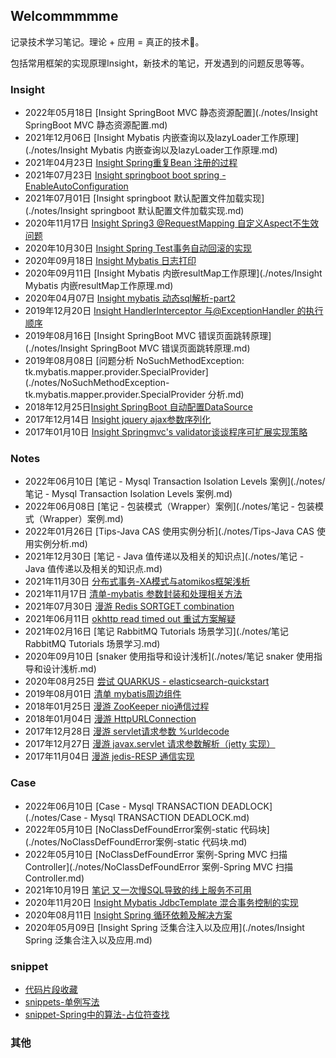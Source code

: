 ## Welcommmmme

记录技术学习笔记。理论 + 应用 = 真正的技术🎯。

包括常用框架的实现原理Insight，新技术的笔记，开发遇到的问题反思等等。

### Insight

- 2022年05月18日 [Insight SpringBoot MVC 静态资源配置](./notes/Insight SpringBoot MVC 静态资源配置.md)
- 2021年12月06日 [Insight Mybatis 内嵌查询以及lazyLoader工作原理](./notes/Insight Mybatis 内嵌查询以及lazyLoader工作原理.md)
- 2021年04月23日 [Insight Spring重复Bean 注册的过程](https://blog.csdn.net/tt50335971/article/details/116066188)
- 2021年07月23日 [Insight springboot boot spring - EnableAutoConfiguration](https://blog.csdn.net/tt50335971/article/details/119040834)
- 2021年07月01日 [Insight springboot 默认配置文件加载实现](./notes/Insight springboot 默认配置文件加载实现.md)
- 2020年11月17日 [Insight Spring3 @RequestMapping 自定义Aspect不生效问题](https://blog.csdn.net/tt50335971/article/details/109739630)
- 2020年10月30日 [Insight Spring Test事务自动回滚的实现](https://blog.csdn.net/tt50335971/article/details/109384564)
- 2020年09月18日 [Insight Mybatis 日志打印](https://blog.csdn.net/tt50335971/article/details/108670592)
- 2020年09月11日 [Insight Mybatis 内嵌resultMap工作原理](./notes/Insight Mybatis 内嵌resultMap工作原理.md)
- 2020年04月07日 [Insight mybatis 动态sql解析-part2](https://blog.csdn.net/tt50335971/article/details/105373886)
- 2019年12月20日 [Insight HandlerInterceptor 与@ExceptionHandler 的执行顺序](https://blog.csdn.net/tt50335971/article/details/103483315)
- 2019年08月16日 [Insight SpringBoot MVC 错误页面跳转原理](./notes/Insight SpringBoot MVC 错误页面跳转原理.md)
- 2019年08月08日 [问题分析 NoSuchMethodException: tk.mybatis.mapper.provider.SpecialProvider](./notes/NoSuchMethodException-tk.mybatis.mapper.provider.SpecialProvider 分析.md)
- 2018年12月25日[Insight SpringBoot 自动配置DataSource](https://blog.csdn.net/tt50335971/article/details/85254730)
- 2017年12月14日 [Insight jquery ajax参数序列化](https://blog.csdn.net/tt50335971/article/details/78806833)
- 2017年01月10日 [Insight Springmvc's validator谈谈程序可扩展实现策略](https://blog.csdn.net/tt50335971/article/details/54313058)

### Notes

- 2022年06月10日 [笔记 - Mysql Transaction Isolation Levels 案例](./notes/笔记 - Mysql Transaction Isolation Levels 案例.md)
- 2022年06月08日 [笔记 - 包装模式（Wrapper）案例](./notes/笔记 - 包装模式（Wrapper）案例.md)
- 2022年01月26日 [Tips-Java CAS 使用实例分析](./notes/Tips-Java CAS 使用实例分析.md)
- 2021年12月30日 [笔记 - Java 值传递以及相关的知识点](./notes/笔记 - Java 值传递以及相关的知识点.md)
- 2021年11月30日 [分布式事务-XA模式与atomikos框架浅析](./notes/分布式事务-XA模式与atomikos框架浅析.md)
- 2021年11月17日 [清单-mybatis 参数封装和处理相关方法](https://blog.csdn.net/tt50335971/article/details/121383749)
- 2021年07月30日 [漫游 Redis SORTGET combination](https://blog.csdn.net/tt50335971/article/details/119253113)
- 2021年06月11日 [okhttp read timed out 重试方案解疑](https://blog.csdn.net/tt50335971/article/details/117820909)
- 2021年02月16日 [笔记 RabbitMQ Tutorials 场景学习](./notes/笔记 RabbitMQ Tutorials 场景学习.md)
- 2020年09月10日 [snaker 使用指导和设计浅析](./notes/笔记 snaker 使用指导和设计浅析.md)
- 2020年08月25日 [尝试 QUARKUS - elasticsearch-quickstart](https://blog.csdn.net/tt50335971/article/details/108224036)
- 2019年08月01日 [清单 mybatis周边组件](https://blog.csdn.net/tt50335971/article/details/98116573)
- 2018年01月25日 [漫游 ZooKeeper nio通信过程](https://blog.csdn.net/tt50335971/article/details/79163372)
- 2018年01月04日 [漫游 HttpURLConnection](https://blog.csdn.net/tt50335971/article/details/78975745)
- 2017年12月28日 [漫游 servlet请求参数 %urldecode](https://blog.csdn.net/tt50335971/article/details/78925946)
- 2017年12月27日 [漫游 javax.servlet 请求参数解析（jetty 实现）](https://blog.csdn.net/tt50335971/article/details/78916390)
- 2017年11月04日 [漫游 jedis-RESP 通信实现](https://blog.csdn.net/tt50335971/article/details/78444270)

### Case

- 2022年06月10日 [Case - Mysql TRANSACTION DEADLOCK](./notes/Case - Mysql TRANSACTION DEADLOCK.md)
- 2022年05月10日 [NoClassDefFoundError案例-static 代码块](./notes/NoClassDefFoundError案例-static 代码块.md)
- 2022年05月10日 [NoClassDefFoundError 案例-Spring MVC 扫描Controller](./notes/NoClassDefFoundError 案例-Spring MVC 扫描Controller.md)
- 2021年10月19日 [笔记 又一次慢SQL导致的线上服务不可用](https://blog.csdn.net/tt50335971/article/details/120855446)
- 2020年11月20日 [Insight Mybatis JdbcTemplate 混合事务控制的实现](https://blog.csdn.net/tt50335971/article/details/110097866)
- 2020年08月11日 [Insight Spring 循环依赖及解决方案](https://blog.csdn.net/tt50335971/article/details/107943318)
- 2020年05月09日 [Insight Spring 泛集合注入以及应用](./notes/Insight Spring 泛集合注入以及应用.md)

### snippet

- [代码片段收藏](./notes/代码片段收藏.md)
- [snippets-单例写法](./notes/snippets-单例写法.md)
- [snippet-Spring中的算法-占位符查找](./notes/Snippet-Spring中的算法-占位符查找.md)

### 其他

